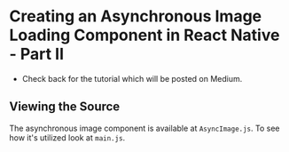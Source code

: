 # Creating an Asynchronous Image Loading Component in React Native - Part II

* Check back for the tutorial which will be posted on Medium.

## Viewing the Source

The asynchronous image component is available at `AsyncImage.js`. To see how it's utilized look at `main.js`.
